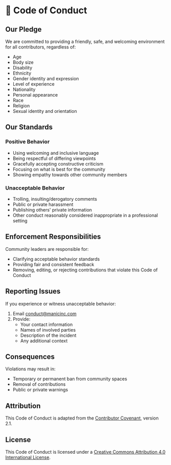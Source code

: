 # 🤝 Code of Conduct

## Our Pledge

We are committed to providing a friendly, safe, and welcoming environment for all contributors, regardless of:
- Age
- Body size
- Disability
- Ethnicity
- Gender identity and expression
- Level of experience
- Nationality
- Personal appearance
- Race
- Religion
- Sexual identity and orientation

## Our Standards

### Positive Behavior
- Using welcoming and inclusive language
- Being respectful of differing viewpoints
- Gracefully accepting constructive criticism
- Focusing on what is best for the community
- Showing empathy towards other community members

### Unacceptable Behavior
- Trolling, insulting/derogatory comments
- Public or private harassment
- Publishing others' private information
- Other conduct reasonably considered inappropriate in a professional setting

## Enforcement Responsibilities

Community leaders are responsible for:
- Clarifying acceptable behavior standards
- Providing fair and consistent feedback
- Removing, editing, or rejecting contributions that violate this Code of Conduct

## Reporting Issues

If you experience or witness unacceptable behavior:
1. Email [conduct@manicinc.com](mailto:conduct@manicinc.com)
2. Provide:
   - Your contact information
   - Names of involved parties
   - Description of the incident
   - Any additional context

## Consequences

Violations may result in:
- Temporary or permanent ban from community spaces
- Removal of contributions
- Public or private warnings

## Attribution

This Code of Conduct is adapted from the [Contributor Covenant][homepage], version 2.1.

[homepage]: https://www.contributor-covenant.org

## License

This Code of Conduct is licensed under a [Creative Commons Attribution 4.0 International License](http://creativecommons.org/licenses/by/4.0/).
